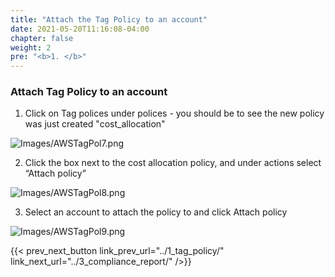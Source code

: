 ```yaml
---
title: "Attach the Tag Policy to an account"
date: 2021-05-20T11:16:08-04:00
chapter: false
weight: 2
pre: "<b>1. </b>"
---
```


### Attach Tag Policy to an account

1. Click on Tag polices under polices - you should be to see the new policy was just created "cost_allocation"

![Images/AWSTagPol7.png](/Cost/100_8_Tag_Policies/Images/AWSTagPol7.png)

2. Click the box next to the cost allocation policy, and under actions select “Attach policy”

![Images/AWSTagPol8.png](/Cost/100_8_Tag_Policies/Images/AWSTagPol8.png)

3. Select an account to attach the policy to and click Attach policy

![Images/AWSTagPol9.png](/Cost/100_8_Tag_Policies/Images/AWSTagPol9.png)

{{< prev_next_button link_prev_url="../1_tag_policy/" link_next_url="../3_compliance_report/" />}}
